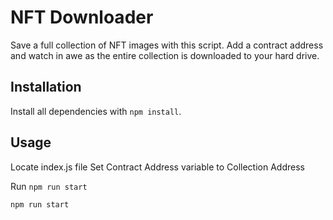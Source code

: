 # NFT Downloader

Save a full collection of NFT images with this script. Add a contract address and watch in awe as the entire collection is downloaded to your hard drive.

## Installation

Install all dependencies with `npm install`.

## Usage

Locate index.js file
	Set Contract Address variable to Collection Address

Run `npm run start`

```shell
npm run start
```
